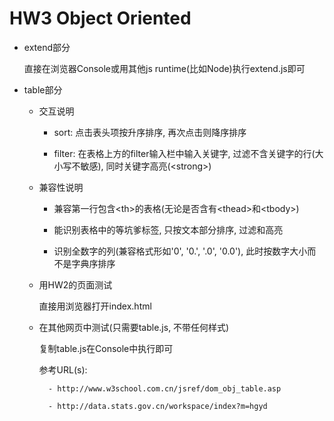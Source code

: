 # HW3 Object Oriented

- extend部分
    
    直接在浏览器Console或用其他js runtime(比如Node)执行extend.js即可

- table部分

    - 交互说明
    
        - sort: 点击表头项按升序排序, 再次点击则降序排序
        
        - filter: 在表格上方的filter输入栏中输入关键字, 过滤不含关键字的行(大小写不敏感), 同时关键字高亮(\<strong>)
    
    - 兼容性说明
    
        - 兼容第一行包含\<th>的表格(无论是否含有\<thead>和\<tbody>)
    
        - 能识别表格中的<a>等坑爹标签, 只按文本部分排序, 过滤和高亮
    
        - 识别全数字的列(兼容格式形如'0', '0.', '.0', '0.0'), 此时按数字大小而不是字典序排序
    
    - 用HW2的页面测试
    
        直接用浏览器打开index.html
    
    - 在其他网页中测试(只需要table.js, 不带任何样式)
    
        复制table.js在Console中执行即可
    
        参考URL(s):
    
            - http://www.w3school.com.cn/jsref/dom_obj_table.asp
    
            - http://data.stats.gov.cn/workspace/index?m=hgyd
